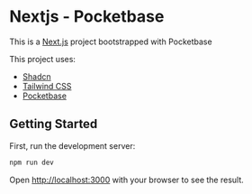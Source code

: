 # Nextjs - Pocketbase

This is a [Next.js](https://nextjs.org/) project bootstrapped with Pocketbase

This project uses:

- [Shadcn](https://ui.shadcn.com/)
- [Tailwind CSS](https://tailwindcss.com/)
- [Pocketbase](https://pocketbase.io/)

## Getting Started

First, run the development server:

```bash
npm run dev
```

Open [http://localhost:3000](http://localhost:3000) with your browser to see the result.
